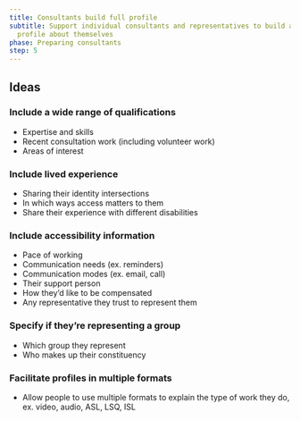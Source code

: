 ```yaml
---
title: Consultants build full profile
subtitle: Support individual consultants and representatives to build a full
  profile about themselves
phase: Preparing consultants
step: 5
---
```

## Ideas

### Include a wide range of qualifications

* Expertise and skills
* Recent consultation work (including volunteer work)
* Areas of interest

### Include lived experience

* Sharing their identity intersections
* In which ways access matters to them
* Share their experience with different disabilities

### Include accessibility information

* Pace of working
* Communication needs (ex. reminders)
* Communication modes (ex. email, call)
* Their support person
* How they’d like to be compensated
* Any representative they trust to represent them

### Specify if they’re representing a group

* Which group they represent
* Who makes up their constituency

### Facilitate profiles in multiple formats

* Allow people to use multiple formats to explain the type of work they do, ex. video, audio, ASL, LSQ, ISL